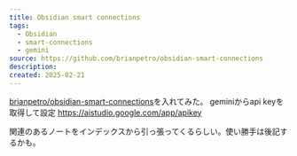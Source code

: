 ```yaml
---
title: Obsidian smart connections
tags:
  - Obsidian
  - smart-connections
  - gemini
source: https://github.com/brianpetro/obsidian-smart-connections
description: 
created: 2025-02-21
---
```

[brianpetro/obsidian-smart-connections](https://github.com/brianpetro/obsidian-smart-connections)を入れてみた。
geminiからapi keyを取得して設定
https://aistudio.google.com/app/apikey

関連のあるノートをインデックスから引っ張ってくるらしい。使い勝手は後記するかも。